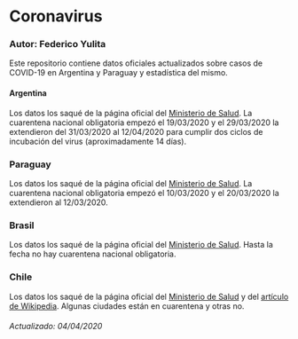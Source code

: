 # Coronavirus

### Autor: Federico Yulita

Este repositorio contiene datos oficiales actualizados sobre casos de COVID-19 en Argentina y Paraguay y estadística del mismo.

#### Argentina

Los datos los saqué de la página oficial del [Ministerio de Salud](https://www.argentina.gob.ar/coronavirus/informe-diario). La cuarentena nacional obligatoria empezó el 19/03/2020 y el 29/03/2020 la extendieron del 31/03/2020 al 12/04/2020 para cumplir dos ciclos de incubación del virus (aproximadamente 14 días).

### Paraguay

Los datos los saqué de la página oficial del [Ministerio de Salud](https://www.mspbs.gov.py/reportes-covid19.html). La cuarentena nacional obligatoria empezó el 10/03/2020 y el 20/03/2020 la extendieron al 12/03/2020.

### Brasil

Los datos los saqué de la página oficial del [Ministerio de Salud](https://covid.saude.gov.br/). Hasta la fecha no hay cuarentena nacional obligatoria.

### Chile

Los datos los saqué de la página oficial del [Ministerio de Salud](https://www.minsal.cl/nuevo-coronavirus-2019-ncov/casos-confirmados-en-chile-covid-19/) y del [artículo de Wikipedia](https://es.wikipedia.org/wiki/Pandemia_de_enfermedad_por_coronavirus_de_2020_en_Chile#cite_note-5). Algunas ciudades están en cuarentena y otras no.

###### Actualizado: 04/04/2020
